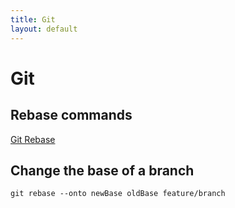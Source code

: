 ```yaml
---
title: Git
layout: default
---
```


# Git

## Rebase commands

[Git Rebase](https://git-scm.com/docs/git-rebase)

## Change the base of a branch

`git rebase --onto newBase oldBase feature/branch`

